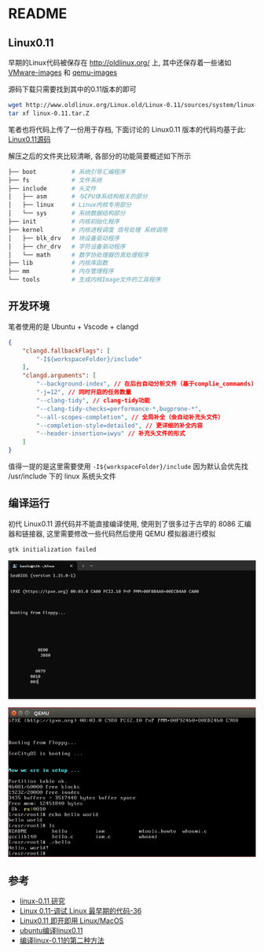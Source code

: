 
# README

## Linux0.11

早期的Linux代码被保存在 <http://oldlinux.org/> 上, 其中还保存着一些诸如 [VMware-images](http://www.oldlinux.org/Linux.old/VMware-images/) 和 [qemu-images](http://www.oldlinux.org/Linux.old/qemu-images/)

源码下载只需要找到其中的0.11版本的即可

```bash
wget http://www.oldlinux.org/Linux.old/Linux-0.11/sources/system/linux-0.11.tar.Z
tar xf linux-0.11.tar.Z
```

笔者也将代码上传了一份用于存档, 下面讨论的 Linux0.11 版本的代码均基于此: [Linux0.11源码](https://github.com/luzhixing12345/klinux/releases/download/v0.0.1/linux-0.11.tar.Z)

解压之后的文件夹比较清晰, 各部分的功能简要概述如下所示

```bash
├── boot          # 系统引导汇编程序
├── fs            # 文件系统
├── include       # 头文件
│   ├── asm       # 与CPU体系结构相关的部分
│   ├── linux     # Linux内核专用部分
│   └── sys       # 系统数据结构部分
├── init          # 内核初始化程序
├── kernel        # 内核进程调度 信号处理 系统调用
│   ├── blk_drv   # 块设备驱动程序
│   ├── chr_drv   # 字符设备驱动程序
│   └── math      # 数学协处理器仿真处理程序
├── lib           # 内核库函数
├── mm            # 内存管理程序
└── tools         # 生成内核Image文件的工具程序
```

## 开发环境

笔者使用的是 Ubuntu + Vscode + clangd

```json
{
    "clangd.fallbackFlags": [
        "-I${workspaceFolder}/include"
    ],
    "clangd.arguments": [
        "--background-index", // 在后台自动分析文件（基于complie_commands)
        "-j=12", // 同时开启的任务数量
        "--clang-tidy", // clang-tidy功能
        "--clang-tidy-checks=performance-*,bugprone-*",
        "--all-scopes-completion", // 全局补全（会自动补充头文件）
        "--completion-style=detailed", // 更详细的补全内容
        "--header-insertion=iwyu" // 补充头文件的形式
    ]
}
```

值得一提的是这里需要使用 `-I${workspaceFolder}/include` 因为默认会优先找 /usr/include 下的 linux 系统头文件

## 编译运行

初代 Linux0.11 源代码并不能直接编译使用, 使用到了很多过于古早的 8086 汇编器和链接器, 这里需要修改一些代码然后使用 QEMU 模拟器进行模拟

```bash
gtk initialization failed
```

![20230604212250](https://raw.githubusercontent.com/learner-lu/picbed/master/20230604212250.png)

![20230604232145](https://raw.githubusercontent.com/learner-lu/picbed/master/20230604232145.png)

## 参考

- [linux-0.11 研究](https://blog.csdn.net/lyndon_li/article/details/130374261)
- [Linux 0.11-调试 Linux 最早期的代码-36](https://blog.csdn.net/m0_53157173/article/details/127786381)
- [Linux0.11 即开即用 Linux/MacOS](https://github.com/yuan-xy/Linux-0.11)
- [ubuntu编译linux0.11](https://blog.csdn.net/wyyy2088511/article/details/111239657)
- [编译linux-0.11的第二种方法](https://blog.csdn.net/wyyy2088511/article/details/111300826)